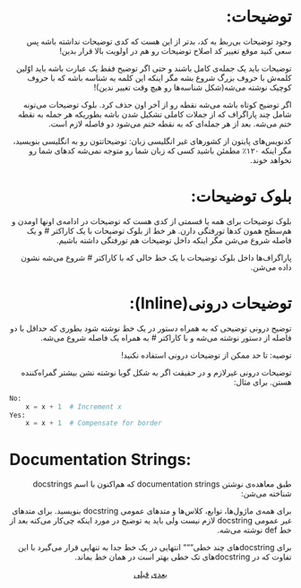 <h1 align=right>‫توضیحات:</h1>

<p align=right>
‫وجود توضیحات بی‌ربط به کد، بدتر از این هست که کدی توضیحات نداشته باشه پس سعی کنید موقع تغییر کد اصلاح توضیحات رو هم در اولویت بالا قرار بدین!
</p>

<p align=right>
‫توضیحات باید یک جمله‌ی کامل باشند و حتی اگر توضیح فقط یک عبارت باشه باید اوّلین کلمه‌ش با حروف بزرگ شروع بشه مگر اینکه این کلمه یه شناسه باشه که با حروف کوچیک نوشته می‌شه(شکل شناسه‌ها رو هیچ وقت تغییر ندین)!
</p>

<p align=right>
‫اگر توضیح کوتاه باشه می‌شه نقطه رو از آخر اون حذف کرد. بلوک توضیحات می‌تونه شامل چند پاراگراف که از جملات کاملی تشکیل شدن باشه بطوریکه هر جمله به نقطه ختم می‌شه. بعد از هر جمله‌ای که به نقطه‌ ختم می‌شود دو فاصله لازم است. 
</p>

<p align=right>
‫کدنویس‌های پایتون از کشور‌های غیر انگلیسی زبان: توضیحاتتون رو به انگلیسی بنویسید، مگر اینکه ۱۲۰٪ مطمئن باشید کسی که زبان شما رو متوجه نمی‌شه کدهای شما رو نخواهد خوند.
</p>

<h1 align=right>‫بلوک توضیحات:</h1>

<p align=right>
‫بلوک توضیحات برای همه یا قسمتی از کدی هست که توضیحات در ادامه‌ی اونها اومدن و هم‌سطح همون کد‌ها تورفتگی دارن. هر خط از بلوک توضیحات با یک کاراکتر # و یک فاصله شروع می‌شن مگر اینکه داخل توضیحات هم تورفتگی داشته باشیم.
</p>

<p align=right>
‫پاراگراف‌ها داخل بلوک توضیحات با یک خط خالی که با کاراکتر # شروع می‌شه نشون داده می‌شن.
</p>

<h1 align=right>‫توضیحات درونی(Inline):</h1>

<p align=right>
‫توضیح درونی توضیحی که به همراه دستور در یک خط نوشته شود بطوری که حداقل با دو فاصله از دستور نوشته می‌شه و با کاراکتر # به همراه یک فاصله شروع می‌شه.
</p>

<p align=right>
‫توصیه: تا حد ممکن از توضیحات درونی استفاده نکنید!
</p>

<p align=right>
‫توضیحات درونی غیرلازم و در حقیقت اگر به شکل گویا نوشته نشن بیشتر گمراه‌کننده هستن. برای مثال:
</p>

```python
No:
    x = x + 1  # Increment x
Yes:
    x = x + 1  # Compensate for border
```

<h1>Documentation Strings:</h1>

<p align=right>
‫طبق معاهده‌ی نوشتن documentation strings که هم‌اکنون با اسم docstrings شناخته می‌شن:
</p>

<p align=right>
‫برای همه‌ی ماژول‌ها، توابع، کلاس‌ها و متد‌های عمومی docstring بنویسید. برای متد‌های غیر عمومی docstring لازم نیست ولی باید یه توضیح در مورد اینکه چی‌کار می‌کنه بعد از خط def نوشته می‌شه.
</p>

<p align=right>
‫برای docstring‌های چند خطی“““ انتهایی در یک خط جدا به تنهایی قرار می‌گیرد با این تفاوت که در docstring‌های تک خطی بهتر است در همان خط بماند.
</p>

<p align=center><a href="https://github.com/vahit/pep8-per/blob/master/partvi.md">بعدی</a>  <a href="https://github.com/vahit/pep8-per/blob/master/partiv.md">قبلی</a>
</p>
